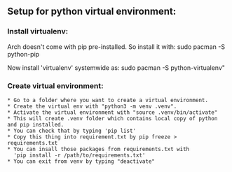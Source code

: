 ## Setup for python virtual environment:

### Install virtualenv:
Arch doesn't come with pip pre-installed. So install it with:
    sudo pacman -S python-pip

Now install 'virtualenv' systemwide as:
    sudo pacman -S python-virtualenv"


### Create virtual environment:
    * Go to a folder where you want to create a virtual environment.
    * Create the virtual env with "python3 -m venv .venv". 
    * Activate the virtual environment with "source .venv/bin/activate"
    * This will create .venv folder which contains local copy of python and pip installed.
    * You can check that by typing 'pip list' 
    * Copy this thing into requirement.txt by pip freeze > requirements.txt
    * You can insall those packages from requirements.txt with 
      'pip install -r /path/to/requirements.txt'
    * You can exit from venv by typing "deactivate"
